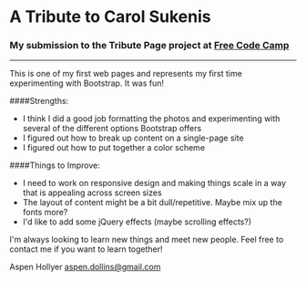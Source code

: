 # A Tribute to Carol Sukenis
### My submission to the Tribute Page project at [Free Code Camp](https://freecodecamp.com)

---

This is one of my first web pages and represents my first time experimenting with Bootstrap. It was fun!

####Strengths:
* I think I did a good job formatting the photos and experimenting with several of the different options Bootstrap offers
* I figured out how to break up content on a single-page site
* I figured out how to put together a color scheme

####Things to Improve:
* I need to work on responsive design and making things scale in a way that is appealing across screen sizes
* The layout of content might be a bit dull/repetitive. Maybe mix up the fonts more?
* I'd like to add some jQuery effects (maybe scrolling effects?)

I'm always looking to learn new things and meet new people. Feel free to contact me if you want to learn together!

Aspen Hollyer
aspen.dollins@gmail.com

